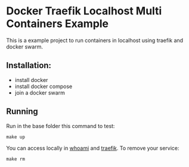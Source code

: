 # Docker Traefik Localhost Multi Containers Example

This is a example project to run containers in localhost using traefik and docker swarm. 

## Installation:

- install docker
- install docker compose
- join a docker swarm

## Running

Run in the base folder this command to test:

```
make up
```

You can access locally in [whoami](http://whoami.local) and [traefik](http://traefik.local).
To remove your service:

```
make rm
``` 


